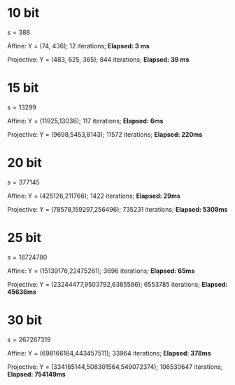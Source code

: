 # 10 bit
$s = 388$

Affine:
Y = (74, 436);
12 iterations;
**Elapsed: 3 ms**

Projective:
Y = (483, 625, 365);
844 iterations;
**Elapsed: 39 ms**

# 15 bit
$s = 13299$

Affine:
Y = (11925,13036);
117 iterations;
**Elapsed: 6ms**

Projective:
Y = (9698,5453,8143);
11572 iterations;
**Elapsed: 220ms**

# 20 bit 
$s = 377145$

Affine:
Y = (425126,211766);
1422 iterations;
**Elapsed: 29ms**

Projective:
Y = (78578,159297,256496);
735231 iterations;
**Elapsed: 5308ms**

# 25 bit 
$s = 18724780$

Affine:
Y = (15139176,22475261);
3696 iterations;
**Elapsed: 65ms**

Projective:
Y = (23244477,9503792,6385586);
6553785 iterations;
**Elapsed: 45636ms**

# 30 bit
$s = 267267319$

Affine:
Y = (698166184,443457511);
33964 iterations;
**Elapsed: 378ms**

Projective:
Y = (334165144,508301564,549072374);
106530647 iterations;
**Elapsed: 754149ms**
